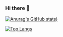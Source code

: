 ### Hi there 👋

<!--
**crxcrm/crxcrm** is a ✨ _special_ ✨ repository because its `README.md` (this file) appears on your GitHub profile.

Here are some ideas to get you started:

- 🔭 I’m currently working on ...
- 🌱 I’m currently learning ...
- 👯 I’m looking to collaborate on ...
- 🤔 I’m looking for help with ...
- 💬 Ask me about ...
- 📫 How to reach me: ...
- 😄 Pronouns: ...
- ⚡ Fun fact: ...
-->
[![Anurag's GitHub stats](https://github-readme-stats.vercel.app/api?username=crxcrm&show_icons=true&theme=radical))](https://github.com/anuraghazra/github-readme-stats)

[![Top Langs](https://github-readme-stats.vercel.app/api/top-langs/?username=crxcrm&langs_count=10&layout=compact)](https://github.com/anuraghazra/github-readme-stats)
